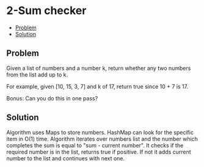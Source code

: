 # 2-Sum checker
* [Problem](#problem)
* [Solution](#solution)

## Problem
Given a list of numbers and a number k, return whether any two numbers from the list add up to k.

For example, given [10, 15, 3, 7] and k of 17, return true since 10 + 7 is 17.

Bonus: Can you do this in one pass?
## Solution

Algorithm uses Maps to store numbers. HashMap can look for the specific item in O(1) time.
Algorithm iterates over numbers list and the number which completes the sum is equal to "sum - current number". 
It checks if the required number is in the list, returns true if positive. If not it adds current number to the list and continues with next one.



